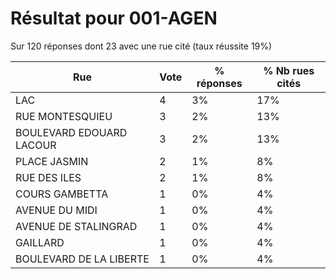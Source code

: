 # Résultat pour 001-AGEN

Sur 120 réponses dont 23 avec une rue cité (taux réussite 19%)

| Rue | Vote | % réponses | % Nb rues cités|
|-----|------|------------|----------------|
| LAC | 4 | 3% | 17%|
| RUE MONTESQUIEU | 3 | 2% | 13%|
| BOULEVARD EDOUARD LACOUR | 3 | 2% | 13%|
| PLACE JASMIN | 2 | 1% | 8%|
| RUE DES ILES | 2 | 1% | 8%|
| COURS GAMBETTA | 1 | 0% | 4%|
| AVENUE DU MIDI | 1 | 0% | 4%|
| AVENUE DE STALINGRAD | 1 | 0% | 4%|
| GAILLARD | 1 | 0% | 4%|
| BOULEVARD DE LA LIBERTE | 1 | 0% | 4%|

